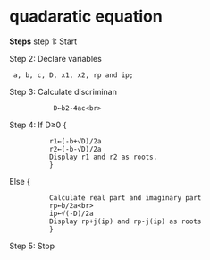 
# quadaratic equation

  **Steps**
step 1: Start
  
Step 2: Declare variables 

     a, b, c, D, x1, x2, rp and ip;

Step 3: Calculate discriminan   
               
               D←b2-4ac<br>

Step 4: If D≥0 {
              
              r1←(-b+√D)/2a
              r2←(-b-√D)/2a 
              Display r1 and r2 as roots.
              }
  Else    {
              
              Calculate real part and imaginary part
              rp←b/2a<br>
              ip←√(-D)/2a
              Display rp+j(ip) and rp-j(ip) as roots
              }
  Step 5: Stop     
 
